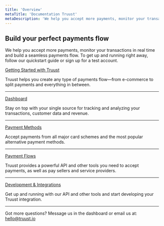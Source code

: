 ```yaml
---
title: 'Overview'
metaTitle: 'Documentation Truust'
metaDescription: 'We help you accept more payments, monitor your transactions in real time and build a seamless payments flow'
---
```


## Build your perfect payments flow

We help you accept more payments, monitor your transactions in real time and build a seamless payments flow. To get up and running right away, follow our quickstart guide or sign up for a test account.

[Getting Started with Truust](/getting-started)

Truust helps you create any type of payments flow—from e-commerce to split payments and everything in between.

---

[Dashboard](/dashboard)

Stay on top with your single source for tracking and analyzing your transactions, customer data and revenue.

---

[Payment Methods](/payment-methods)

Accept payments from all major card schemes and the most popular alternative payment methods.

---

[Payment Flows](/payment-flows)

Truust provides a powerful API and other tools you need to accept payments, as well as pay sellers and service providers.

---

[Development & Integrations](/developers)

Get up and running with our API and other tools and start developing your Truust integration.

---

Got more questions? Message us in the dashboard or email us at: [hello@truust.io](mailto:hello@truust.io)

